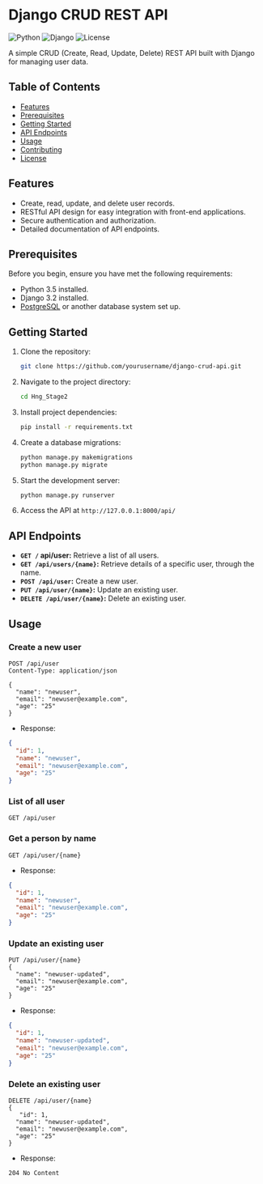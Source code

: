 # Django CRUD REST API

![Python](https://img.shields.io/badge/Python-3.5%20%7C%203.6%20%7C%203.7%20%7C%203.8-blue)
![Django](https://img.shields.io/badge/Django-3.2-green)
![License](https://img.shields.io/badge/License-MIT-yellow)

A simple CRUD (Create, Read, Update, Delete) REST API built with Django for managing user data.

## Table of Contents

- [Features](#features)
- [Prerequisites](#prerequisites)
- [Getting Started](#getting-started)
- [API Endpoints](#api-endpoints)
- [Usage](#usage)
- [Contributing](#contributing)
- [License](#license)

## Features

- Create, read, update, and delete user records.
- RESTful API design for easy integration with front-end applications.
- Secure authentication and authorization.
- Detailed documentation of API endpoints.

## Prerequisites

Before you begin, ensure you have met the following requirements:

- Python 3.5 installed.
- Django 3.2 installed.
- [PostgreSQL](https://www.postgresql.org/) or another database system set up.

## Getting Started

1. Clone the repository:

   ```bash
   git clone https://github.com/yourusername/django-crud-api.git
   ```
2. Navigate to the project directory:
   ```bash
   cd Hng_Stage2
   ```
3. Install project dependencies:
   ```bash
   pip install -r requirements.txt
   ```
4. Create a database migrations:
   ```bash
   python manage.py makemigrations
   python manage.py migrate
   ```
5. Start the development server:
   ```bash
   python manage.py runserver
   ```
6. Access the API at `http://127.0.0.1:8000/api/`

## API Endpoints

- **`GET /` api/user:** Retrieve a list of all users.
- **`GET /api/users/{name}`:** Retrieve details of a specific user, through the name.
- **`POST /api/user`:** Create a new user.
- **`PUT /api/user/{name}`:** Update an existing user.
- **`DELETE /api/user/{name}`:** Delete an existing user.

## Usage

### Create a new user

```http
POST /api/user
Content-Type: application/json

{
  "name": "newuser",
  "email": "newuser@example.com",
  "age": "25"
}
```
- Response:
  
```json
{
  "id": 1,
  "name": "newuser",
  "email": "newuser@example.com",
  "age": "25"
}
```

### List of all user

```http
GET /api/user
```

### Get a person by name

```http
GET /api/user/{name}
```

- Response:
  
```json
{
  "id": 1,
  "name": "newuser",
  "email": "newuser@example.com",
  "age": "25"
}
```

### Update an existing user

```http
PUT /api/user/{name}
{
  "name": "newuser-updated",
  "email": "newuser@example.com",
  "age": "25"
}
```

- Response:
  
```json
{
  "id": 1,
  "name": "newuser-updated",
  "email": "newuser@example.com",
  "age": "25"
}
```

### Delete an existing user

```http
DELETE /api/user/{name}
{
   "id": 1,
  "name": "newuser-updated",
  "email": "newuser@example.com",
  "age": "25"
}
```

- Response:
  
```http
204 No Content
```






   
